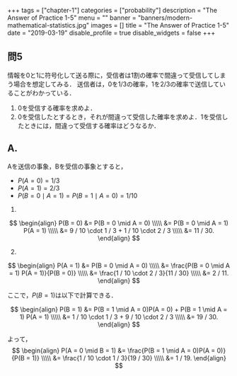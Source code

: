 +++
tags = ["chapter-1"]
categories = ["probability"]
description = "The Answer of Practice 1-5"
menu = ""
banner = "banners/modern-mathematical-statistics.jpg"
images = []
title = "The Answer of Practice 1-5"
date = "2019-03-19"
disable_profile = true 
disable_widgets = false 
+++

## 問5 
情報を$0$と$1$に符号化して送る際に，受信者は1割の確率で間違って受信してしまう場合を想定してみる．
送信者は，$0$を$1 / 3$の確率，$1$を$2 / 3$の確率で送信していることがわかっている．

1. $0$を受信する確率を求めよ．
2. $0$を受信したとするとき，それが間違って受信した確率を求めよ．$1$を受信したときには，間違って受信する確率はどうなるか．


## A.
Aを送信の事象，Bを受信の事象とすると，

* $P(A = 0) = 1 / 3$
* $P(A = 1) = 2 / 3$
* $P(B = 0 \mid A = 1) = P(B = 1 \mid A = 0) = 1 / 10$

1.

$$ \begin{align}
  P(B = 0) &= P(B = 0 \mid A = 0) \\\\\
  &= P(B = 0 \mid A = 1) P(A = 1) \\\\\
  &= 9 / 10 \cdot 1 / 3 + 1 / 10 \cdot 2 / 3 \\\\\
  &= 11 / 30.
\end{align} $$

2.

$$ \begin{align}
  P(A = 1) &= P(B = 0 \mid A = 0) \\\\\
  &= \frac{P(B = 0 \mid A = 1) P(A = 1)}{P(B = 0)} \\\\\
  &= \frac{1 / 10 \cdot 2 / 3}{11 / 30} \\\\\
  &= 2 / 11.
\end{align} $$

ここで，$P (B = 1)$は以下で計算できる．

$$ \begin{align}
  P(B = 1) &= P(B = 1 \mid A = 0)P(A = 0) + P(B = 1 \mid A = 1) P(A = 1) \\\\\
  &= 1 / 10 \cdot 1 / 3 + 9 / 10 \cdot 2 / 3 \\\\\
  &= 19 / 30.
\end{align} $$

よって，
$$ \begin{align}
  P(A = 0 \mid B = 1) &= \frac{P(B = 1 \mid A = 0)P(A = 0)}{P(B = 1)} \\\\\
  &= \frac{1 / 10 \cdot 1 / 3}{19 / 30} \\\\\
  &= 1 / 19.
\end{align} $$




